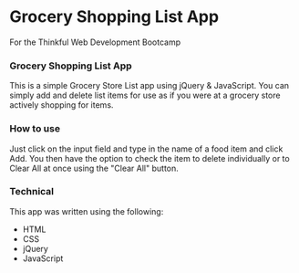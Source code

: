 # Grocery Shopping List App

For the Thinkful Web Development Bootcamp

### Grocery Shopping List App

This is a simple Grocery Store List app using jQuery & JavaScript. You can simply add and delete list items for use as if you were at a grocery store actively shopping for items.

### How to use

Just click on the input field and type in the name of a food item and click Add. You then have the option to check the item to delete individually or to Clear All at once using the "Clear All" button.

### Technical

This app was written using the following:
* HTML
* CSS
* jQuery
* JavaScript


